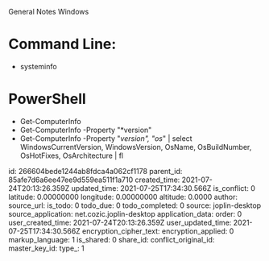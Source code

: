 General Notes Windows

# Command Line: 

- systeminfo

# PowerShell

- Get-ComputerInfo
- Get-ComputerInfo -Property "*version"
- Get-ComputerInfo -Property "*version", "os*" | select WindowsCurrentVersion, WindowsVersion, OsName, OsBuildNumber, OsHotFixes, OsArchitecture | fl

id: 266604bede1244ab8fdca4a062cf1178
parent_id: 85afe7d6a6ee47ee9d559ea511f1a710
created_time: 2021-07-24T20:13:26.359Z
updated_time: 2021-07-25T17:34:30.566Z
is_conflict: 0
latitude: 0.00000000
longitude: 0.00000000
altitude: 0.0000
author: 
source_url: 
is_todo: 0
todo_due: 0
todo_completed: 0
source: joplin-desktop
source_application: net.cozic.joplin-desktop
application_data: 
order: 0
user_created_time: 2021-07-24T20:13:26.359Z
user_updated_time: 2021-07-25T17:34:30.566Z
encryption_cipher_text: 
encryption_applied: 0
markup_language: 1
is_shared: 0
share_id: 
conflict_original_id: 
master_key_id: 
type_: 1